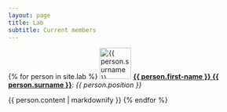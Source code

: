 ```yaml
---
layout: page
title: Lab
subtitle: Current members
---
```


{% for person in site.lab %}
  <img src="{{ person.thumbnail-img }}" alt="{{ person.surname }}" style="width:64px;">
  <b><a href="{{ person.link }}">{{ person.first-name }} {{ person.surname }}</a></b>: <i>{{ person.position }}</i>
  <p>{{ person.content | markdownify }}
{% endfor %}


